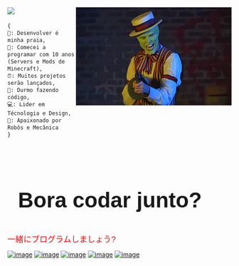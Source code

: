 <!--x axis divider-->
<img src="/assets/images/horizontal-divider-gradient.gif">

<picture> 
<img src="./img/gifs-do-mascara-1.gif" align="right" width="350">
</a>
</picture>

```text
{
🌴: Desenvolver é minha praia,
🏢: Comecei a programar com 10 anos (Servers e Mods de Minecraft),
⏰: Muitos projetos serão lançados,  
🌙: Durmo fazendo código,
💻: Lider em Técnologia e Design,
🦾: Apaixonado por Robôs e Mecânica
}
```

<br />

<div id="user-content-toc">
  <ul align="left">
    <h1 style="display: inline-block; font-size:48px; font-family:Sans-serif;">Bora codar junto?</h1>
  </ul>
</div>

<span style="color: red; font-size:18px; font-family:Sans-serif;">一緒にプログラムしましょう?</span>

[![image](https://img.shields.io/badge/LinkedIn-0077B5?style=for-the-badge&logo=linkedin&logoColor=white)](https://bitlie.deri.my.id/linkedin)
[![image](https://img.shields.io/badge/Instagram-E4405F?style=for-the-badge&logo=instagram&logoColor=white)](https://bitlie.deri.my.id/instagram)
[![image](https://img.shields.io/badge/Dribble-EA4C89?style=for-the-badge&logo=dribbble&logoColor=white)](https://bitlie.deri.my.id/dribbble)
[![image](https://img.shields.io/badge/Stack%20Overflow-EF8236?style=for-the-badge&logo=stackoverflow&logoColor=white)](https://bitlie.deri.my.id/stackoverflow)
[![image](https://img.shields.io/badge/UIverse-04A4FB?style=for-the-badge&logo=brave&logoColor=white)](https://bitlie.deri.my.id/uiverse)
  
</div>
